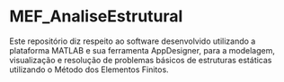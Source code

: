 # MEF_AnaliseEstrutural
Este repositório diz respeito ao software desenvolvido utilizando a plataforma MATLAB e sua ferramenta AppDesigner, para a modelagem, visualização e resolução de problemas básicos de estruturas estáticas utilizando o Método dos Elementos Finitos.
